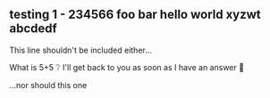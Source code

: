 ## testing 1 - 234566 foo bar hello world xyzwt abcdedf

This line shouldn't be included either...

What is 5+5 ❔
I'll get back to you as soon as I have an answer 📓  

...nor should this one